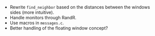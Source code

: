 - Rewrite `find_neighbor` based on the distances between the windows sides (more intuitive).
- Handle monitors through RandR.
- Use macros in `messages.c`.
- Better handling of the floating window concept?
